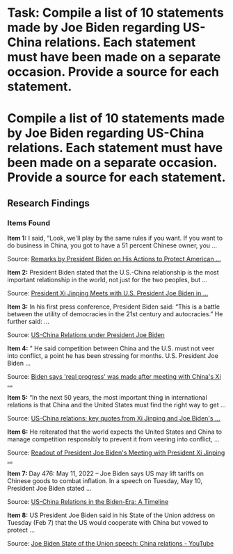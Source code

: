 # Task: Compile a list of 10 statements made by Joe Biden regarding US-China relations. Each statement must have been made on a separate occasion. Provide a source for each statement.

# Compile a list of 10 statements made by Joe Biden regarding US-China relations. Each statement must have been made on a separate occasion. Provide a source for each statement.

## Research Findings

### Items Found

**Item 1:** I said, “Look, we'll play by the same rules if you want. If you want to do business in China, you got to have a 51 percent Chinese owner, you ...

Source: [Remarks by President Biden on His Actions to Protect American ...](https://bidenwhitehouse.archives.gov/briefing-room/speeches-remarks/2024/05/14/remarks-by-president-biden-remarks-by-president-biden-on-his-actions-to-protect-american-workers-and-businesses-from-chinas-unfair-trade-practices/)


**Item 2:** President Biden stated that the U.S.-China relationship is the most important relationship in the world, not just for the two peoples, but ...

Source: [President Xi Jinping Meets with U.S. President Joe Biden in ...](https://www.fmprc.gov.cn/eng/xw/zyxw/202411/t20241117_11527672.html)


**Item 3:** In his first press conference, President Biden said: “This is a battle between the utility of democracies in the 21st century and autocracies.” He further said: ...

Source: [US-China Relations under President Joe Biden](https://www.icwa.in/show_content.php?lang=1&level=3&ls_id=7181&lid=4855)


**Item 4:** " He said competition between China and the U.S. must not veer into conflict, a point he has been stressing for months. U.S. President Joe Biden ...

Source: [Biden says 'real progress' was made after meeting with China's Xi ...](https://www.nbcnews.com/politics/joe-biden/biden-chinas-xi-jinping-meet-effort-smooth-tensions-rcna124924)


**Item 5:** “In the next 50 years, the most important thing in international relations is that China and the United States must find the right way to get ...

Source: [US-China relations: key quotes from Xi Jinping and Joe Biden's ...](https://www.scmp.com/news/china/diplomacy/article/3156252/us-china-relations-key-quotes-xi-jinping-and-joe-bidens)


**Item 6:** He reiterated that the world expects the United States and China to manage competition responsibly to prevent it from veering into conflict, ...

Source: [Readout of President Joe Biden's Meeting with President Xi Jinping ...](https://china.usembassy-china.org.cn/readout-of-president-joe-bidens-meeting-with-president-xi-jinping-of-the-peoples-republic-of-china-2/)


**Item 7:** Day 476: May 11, 2022 – Joe Biden says US may lift tariffs on Chinese goods to combat inflation. In a speech on Tuesday, May 10, President Joe Biden stated ...

Source: [US-China Relations in the Biden-Era: A Timeline](https://www.china-briefing.com/news/us-china-relations-in-the-biden-era-a-timeline/)


**Item 8:** US President Joe Biden said in his State of the Union address on Tuesday (Feb 7) that the US would cooperate with China but vowed to protect ...

Source: [Joe Biden State of the Union speech: China relations - YouTube](https://www.youtube.com/watch?v=79PIdAdf9Ro)

